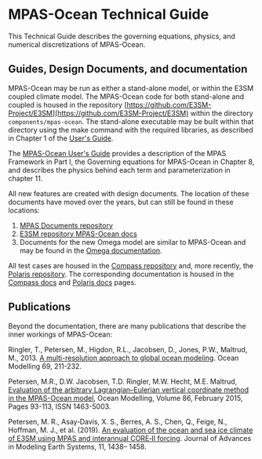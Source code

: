 # MPAS-Ocean Technical Guide

This Technical Guide describes the governing equations, physics, and numerical discretizations of MPAS-Ocean.

## Guides, Design Documents, and documentation

MPAS-Ocean may be run as either a stand-alone model, or within the E3SM coupled climate model.
The MPAS-Ocean code for both stand-alone and coupled is housed in the repository [https://github.com/E3SM-Project/E3SM](https://github.com/E3SM-Project/E3SM) within the directory `components/mpas-ocean`. The stand-alone executable may be built within that directory using the make command with the required libraries, as described in Chapter 1 of the [User's Guide](https://zenodo.org/records/11098080).

The [MPAS-Ocean User's Guide](https://zenodo.org/records/11098080) provides a description of the MPAS Framework in Part I, the Governing equations for MPAS-Ocean in Chapter 8, and describes the physics behind each term and parameterization in chapter 11.

All new features are created with design documents. The location of these documents have moved over the years, but can still be found in these locations:

1. [MPAS Documents repository](https://github.com/MPAS-Dev/MPAS-Documents/tree/master/ocean)
2. [E3SM repository MPAS-Ocean docs](https://github.com/E3SM-Project/E3SM/tree/master/components/mpas-ocean/docs/design_docs)
3. Documents for the new Omega model are similar to MPAS-Ocean and may be found in the [Omega documentation](https://docs.e3sm.org/Omega/develop/index.html).

All test cases are housed in the [Compass repository](https://github.com/MPAS-Dev/compass) and, more recently, the [Polaris repository](https://github.com/E3SM-Project/polaris). The corresponding documentation is housed in the [Compass docs](https://mpas-dev.github.io/compass/latest/) and [Polaris docs](http://docs.e3sm.org/polaris/main/) pages.

## Publications

Beyond the documentation, there are many publications that describe the inner workings of MPAS-Ocean:

Ringler, T., Petersen, M., Higdon, R.L., Jacobsen, D., Jones, P.W., Maltrud, M., 2013.
[A multi-resolution approach to global ocean modeling](https://doi.org/10.1016/j.ocemod.2013.04.010). Ocean Modelling 69, 211-232.

Petersen, M.R., D.W. Jacobsen, T.D. Ringler, M.W. Hecht, M.E. Maltrud, [Evaluation of the arbitrary Lagrangian–Eulerian vertical coordinate method in the MPAS-Ocean model](http://dx.doi.org/10.1016/j.ocemod.2014.12.004), Ocean Modelling, Volume 86, February 2015, Pages 93-113, ISSN 1463-5003.

Petersen, M. R., Asay‐Davis, X. S., Berres, A. S., Chen, Q., Feige, N., Hoffman, M. J., et al. (2019). [An evaluation of the ocean and sea ice climate of E3SM using MPAS and interannual CORE‐II forcing](https://doi.org/10.1029/2018MS001373). Journal of Advances in Modeling Earth Systems, 11, 1438– 1458.
